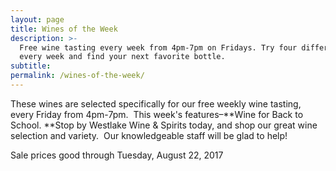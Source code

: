 ```yaml
---
layout: page
title: Wines of the Week
description: >-
  Free wine tasting every week from 4pm-7pm on Fridays. Try four different wines
  every week and find your next favorite bottle.
subtitle:
permalink: /wines-of-the-week/
---
```



These wines are selected specifically for our free weekly wine tasting, every Friday from 4pm-7pm. &nbsp;This week's features–**Wine for Back to School.&nbsp;**Stop by Westlake Wine & Spirits today, and shop our great wine selection and variety. &nbsp;Our knowledgeable staff will be glad to help!

Sale prices good through Tuesday, August 22, 2017

&nbsp;